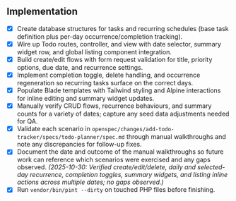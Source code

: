 ## Implementation
- [x] Create database structures for tasks and recurring schedules (base task definition plus per-day occurrence/completion tracking).
- [x] Wire up Todo routes, controller, and view with date selector, summary widget row, and global listing component integration.
- [x] Build create/edit flows with form request validation for title, priority options, due date, and recurrence settings.
- [x] Implement completion toggle, delete handling, and occurrence regeneration so recurring tasks surface on the correct days.
- [x] Populate Blade templates with Tailwind styling and Alpine interactions for inline editing and summary widget updates.
- [x] Manually verify CRUD flows, recurrence behaviours, and summary counts for a variety of dates; capture any seed data adjustments needed for QA.
- [x] Validate each scenario in `openspec/changes/add-todo-tracker/specs/todo-planner/spec.md` through manual walkthroughs and note any discrepancies for follow-up fixes.
- [x] Document the date and outcome of the manual walkthroughs so future work can reference which scenarios were exercised and any gaps observed. _(2025-10-30: Verified create/edit/delete, daily and selected-day recurrence, completion toggles, summary widgets, and listing inline actions across multiple dates; no gaps observed.)_
- [x] Run `vendor/bin/pint --dirty` on touched PHP files before finishing.
